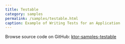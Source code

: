 ```yaml
---
title: Testable
category: samples
permalink: /samples/testable.html
caption: Example of Writing Tests for an Application
---
```


Browse source code on GitHub: [ktor-samples-testable](https://github.com/ktorio/ktor/tree/master/ktor-samples/ktor-samples-testable)
